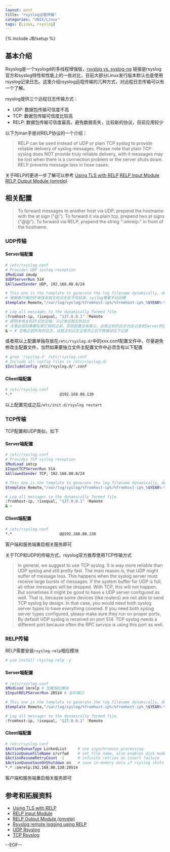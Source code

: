 ```yaml
---
layout: post
title: "rsyslog远程传输"
categories: "UNIX/Linux"
tags: [Linux, rsyslog]
---
```

{% include JB/setup %}

## 基本介绍

Rsyslog是一个syslogd的多线程增强版，[rsyslog vs. syslog-ng](www.rsyslog.com/doc/rsyslog_ng_comparison.html) 链接是rsyslog官方和syslog特性和性能上的一些对比，目前大部分Linux发行版本默认也是使用rsyslog记录日志。这里介绍rsyslog远程传输的几种方式，对远程日志传输可以有一个了解。


rsyslog提供三个远程日志传输方式：

* UDP: 数据包传输可信度不高
* TCP: 数据包传输可信度比较高
* RELP: 数据包传输可信度最高，避免数据丢失，比较新的协议，目前应用较少

以下为man手册对RELP协议的一个介绍：

> RELP can be used instead of UDP or plain TCP syslog to  provide  reliable  delivery  of syslog  messages.  Please  note that plain TCP syslog does NOT provide truly reliable delivery, with it messages may be  lost when there is a connection problem or the server shuts down. RELP prevents message loss in hose cases. 

关于RELP的更进一步了解可以参考 [Using TLS with RELP](http://www.rsyslog.com/tag/relp/) [RELP Input Module](http://www.rsyslog.com/doc/imrelp.html)  [RELP Output Module (omrelp)](http://www.rsyslog.com/doc/omrelp.html)

## 相关配置

> To forward messages to another host via UDP, prepend the hostname with the at sign ("@").  To forward it via plain tcp, prepend two at signs ("@@"). To forward via RELP, prepend the string ":omrelp:" in front of the hostname.

### UDP传输

#### Server端配置

``` bash 
# /etc/rsyslog.conf
# Provides UDP syslog reception
$ModLoad imudp
$UDPServerRun 514
$AllowedSender UDP, 192.168.80.0/24

# This one is the template to generate the log filename dynamically, depending on the client's IP address. 
# 根据客户端的IP单独存放主机日志在不同目录，syslog需要手动创建             
$template Remote,"/var/log/syslog/%fromhost-ip%/%fromhost-ip%_%$YEAR%-%$MONTH%-%$DAY%.log"

# Log all messages to the dynamically formed file.
:fromhost-ip, !isequal, "127.0.0.1" ?Remote     
# 排除本地主机IP日志记录，只记录远程主机日志
# 注意此规则需要在其它规则之前，否则配置没有意义，远程主机的日志也会记录到Server的日志文件中
& ~ # 忽略之前所有的日志，远程主机日志记录完之后不再继续往下记录
```

或者把以上配置单独存放在`/etc/rsyslog.d/`中的xxx.conf配置文件中，尽量避免修改主配置文件，当然如果要独立文件主配置文件中必须含有以下配置

``` bash
# grep 'rsyslog.d' /etc/rsyslog.conf 
# Include all config files in /etc/rsyslog.d/
$IncludeConfig /etc/rsyslog.d/*.conf
```

#### Client端配置

``` bash 
# /etc/rsyslog.conf
*.*                     @192.168.80.130
```

以上配置完成之后`/etc/init.d/rsyslog restart`

### TCP传输

TCP配置和UDP类似，如下

#### Server端配置

``` bash 
# /etc/rsyslog.conf
# Provides TCP syslog reception
$ModLoad imtcp
$InputTCPServerRun 514
$AllowedSender TCP, 192.168.80.0/24

# This one is the template to generate the log filename dynamically, depending on the client's IP address.          
$template Remote,"/var/log/syslog/%fromhost-ip%/%fromhost-ip%_%$YEAR%-%$MONTH%-%$DAY%.log"

# Log all messages to the dynamically formed file.
:fromhost-ip, !isequal, "127.0.0.1" ?Remote
& ~
```

#### Client端配置

``` bash
# /etc/rsyslog.conf
*.*                     @@192.168.80.130
```

客户端和服务端重启相关服务即可

关于TCP和UDP的传输方式，rsyslog官方推荐使用TCP传输方式

> In general, we suggest to use TCP syslog. It is way more reliable than UDP syslog and still pretty fast. The main reason is, that UDP might suffer of message loss. This happens when the syslog server must receive large bursts of messages. If the system buffer for UDP is full, all other messages will be dropped. With TCP, this will not happen. But sometimes it might be good to have a UDP server configured as well. That is, because some devices (like routers) are not able to send TCP syslog by design. In that case, you would need both syslog server types to have everything covered. If you need both syslog server types configured, please make sure they run on proper ports. By default UDP syslog is received on port 514. TCP syslog needs a different port because often the RPC service is using this port as well.

### RELP传输

RELP需要安装`rsyslog-relp`相应模块

``` bash
# yum install rsyslog-relp -y
```

#### Server端配置

``` bash 
# /etc/rsyslog.conf
$ModLoad imrelp # 加载相应模块
$InputRELPServerRun 20514 # 监听端口

# This one is the template to generate the log filename dynamically, depending on the client's IP address.          
$template Remote,"/var/log/syslog/%fromhost-ip%/%fromhost-ip%_%$YEAR%-%$MONTH%-%$DAY%.log"

# Log all messages to the dynamically formed file.
:fromhost-ip, !isequal, "127.0.0.1" ?Remote
```

#### Client端配置

``` bash 
# /etc/rsyslog.conf
$ActionQueueType LinkedList     # use asynchronous processing
$ActionQueueFileName srvrfwd    # set file name, also enables disk mode
$ActionResumeRetryCount -1      # infinite retries on insert failure
$ActionQueueSaveOnShutdown on   # save in-memory data if rsyslog shuts down
*.* :omrelp:192.168.80.130:20514
```

客户端和服务端重启相关服务即可

## 参考和拓展资料

* [Using TLS with RELP](http://www.rsyslog.com/tag/relp/) 
* [RELP Input Module](http://www.rsyslog.com/doc/imrelp.html)  
* [RELP Output Module (omrelp)](http://www.rsyslog.com/doc/omrelp.html)
* [Rsyslog remote logging using RELP](http://gertverdemme.nl/sysadm/security/rsyslog_relp_remote_logging)
* [UDP Rsyslog](http://www.rsyslog.com/tag/udp/)
* [TCP Rsyslog](http://www.rsyslog.com/tag/tcp/)

--EOF--
